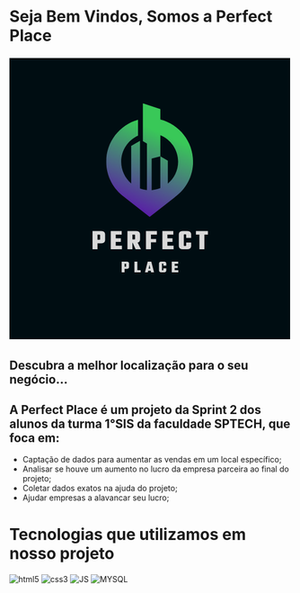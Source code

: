 # Seja Bem Vindos, Somos a Perfect Place

###    <img src="IMG/logo1.png">
##    <p>Descubra a melhor localização para o seu negócio...</p>


## A Perfect Place é um projeto da Sprint 2 dos alunos da turma  1°SIS da faculdade SPTECH, que foca em:
* Captação de dados para aumentar as vendas em um local específico;
*	Analisar se houve um aumento no lucro da empresa parceira ao final do projeto;
*	Coletar dados exatos na ajuda do projeto;
*	Ajudar empresas a alavancar seu lucro;


# Tecnologias que utilizamos em nosso projeto
<div style="display: inline_block">
    <img align="center" src="https://img.shields.io/badge/HTML5-E34F26?style=for-the-badge&logo=html5&logoColor=white" alt="html5">
    <img align="center" src="https://img.shields.io/badge/CSS3-1572B6?style=for-the-badge&logo=css3&logoColor=white" alt="css3">
    <img align="center" src="https://img.shields.io/badge/JavaScript-323330?style=for-the-badge&logo=javascript&logoColor=F7DF1E" alt="JS">
    <img align="center" src="https://img.shields.io/badge/MySQL-00000F?style=for-the-badge&logo=mysql&logoColor=white" alt="MYSQL">
</div><br>

